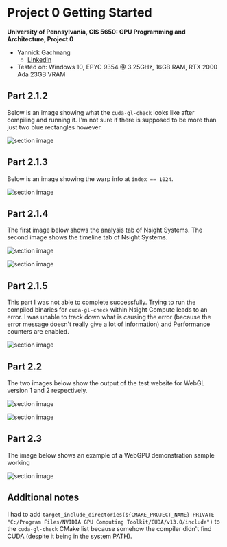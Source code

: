 Project 0 Getting Started
====================

**University of Pennsylvania, CIS 5650: GPU Programming and Architecture, Project 0**

* Yannick Gachnang
  * [LinkedIn](https://www.linkedin.com/in/yannickga/)
* Tested on: Windows 10, EPYC 9354 @ 3.25GHz, 16GB RAM, RTX 2000 Ada 23GB VRAM

## Part 2.1.2

Below is an image showing what the `cuda-gl-check` looks like after compiling and running it. I'm not sure if there is supposed to be more than just two blue rectangles however.

![section image](./images/part_2-1-2.PNG)

## Part 2.1.3

Below is an image showing the warp info at `index == 1024`.

![section image](./images/part_2-1-3.PNG)

## Part 2.1.4

The first image below shows the analysis tab of Nsight Systems. The second image shows the timeline tab of Nsight Systems.

![section image](./images/part_2-1-4_analysis.PNG)

![section image](./images/part_2-1-4_timeline.PNG)

## Part 2.1.5

This part I was not able to complete successfully. Trying to run the compiled binaries for `cuda-gl-check` within Nsight Compute leads to an error.
I was unable to track down what is causing the error (because the error message doesn't really give a lot of information) and Performance counters are enabled.

![section image](./images/part_2-1-5_error.PNG)

## Part 2.2

The two images below show the output of the test website for WebGL version 1 and 2 respectively.

![section image](./images/part_2-2_webgl1.PNG)

![section image](./images/part_2-2_webgl2.PNG)

## Part 2.3

The image below shows an example of a WebGPU demonstration sample working

![section image](./images/part_2-3.PNG)

## Additional notes

I had to add `target_include_directories(${CMAKE_PROJECT_NAME} PRIVATE "C:/Program Files/NVIDIA GPU Computing Toolkit/CUDA/v13.0/include")` to the `cuda-gl-check` CMake list because somehow the compiler didn't find CUDA (despite it being in the system PATH).